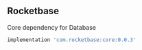 Rocketbase
----------
Core dependency for Database

```groovy
implementation 'com.rocketbase:core:0.0.3'
```
